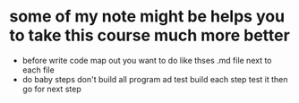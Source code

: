 # some of my note might be helps you to take this course much more better

- before write code map out you want to do like thses .md file next to each file
- do baby steps don't build all program ad test build each step test it then go for next step